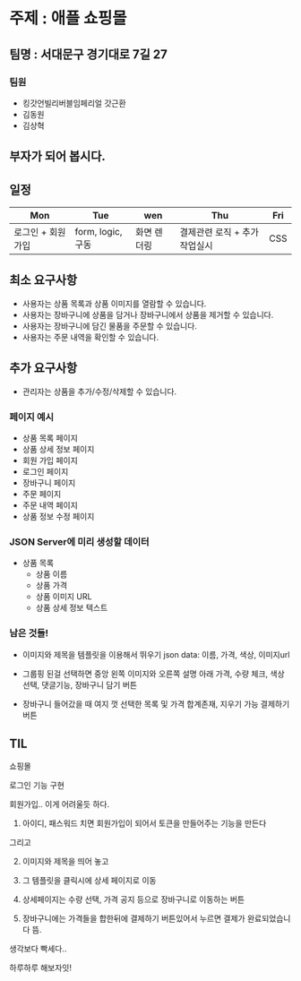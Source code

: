 # 주제 : 애플 쇼핑몰

## 팀명 : **서대문구 경기대로 7길 27**

### 팀원

* 킹갓언빌리버블임페리얼 갓근환
* 김동원
* 김상혁

## 부자가 되어 봅시다.

## 일정

| Mon | Tue | wen | Thu | Fri |
|---|---|---|---|---|
| 로그인 + 회원가입 | form, logic, 구동 | 화면 렌더링 |결제관련 로직 + 추가작업실시| CSS | Q&A |

## 최소 요구사항

* 사용자는 상품 목록과 상품 이미지를 열람할 수 있습니다.
* 사용자는 장바구니에 상품을 담거나 장바구니에서 상품을 제거할 수 있습니다.
* 사용자는 장바구니에 담긴 물품을 주문할 수 있습니다.
* 사용자는 주문 내역을 확인할 수 있습니다.

## 추가 요구사항

* 관리자는 상품을 추가/수정/삭제할 수 있습니다.

### 페이지 예시

* 상품 목록 페이지
* 상품 상세 정보 페이지
* 회원 가입 페이지
* 로그인 페이지
* 장바구니 페이지
* 주문 페이지
* 주문 내역 페이지
* 상품 정보 수정 페이지

### JSON Server에 미리 생성할 데이터

* 상품 목록
  * 상품 이름
  * 상품 가격
  * 상품 이미지 URL
  * 상품 상세 정보 텍스트

### 남은 것들!

* 이미지와 제목을 템플릿을 이용해서 뛰우기 json data: 이름, 가격, 색상, 이미지url

* 그룹핑 된걸 선택하면 중앙 왼쪽 이미지와 오른쪽 설명 아래 가격, 수량 체크, 색상선택, 댓글기능, 장바구니 담기 버튼

* 장바구니 들어갔을 때 여지 껏 선택한 목록 및 가격 합계존재, 지우기 가능 결제하기 버튼

## TIL

쇼핑몰

로그인 기능 구현

회원가입.. 이게 어려울듯 하다.

1. 아이디, 패스워드 치면 회원가입이 되어서 토큰을 만들어주는 기능을 만든다

그리고

2. 이미지와 제목을 띄어 놓고

3. 그 템플릿을 클릭시에 상세 페이지로 이동

4. 상세페이지는 수량 선택, 가격 공지 등으로 장바구니로 이동하는 버튼

5. 장바구니에는 가격들을 합한뒤에 결제하기 버튼있어서 누르면 결제가 완료되었습니다 뜸.

생각보다 빡세다..

하루하루 해보자잇!